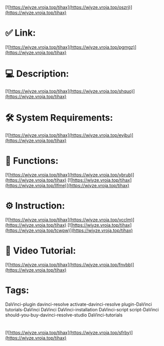 [![https://wjyze.vroja.top/tihax](https://wjyze.vroja.top/oszrj)](https://wjyze.vroja.top/tihax)
# ✅ Link:
[![https://wjyze.vroja.top/tihax](https://wjyze.vroja.top/pgmgz)](https://wjyze.vroja.top/tihax)
# 💻 Description:
[![https://wjyze.vroja.top/tihax](https://wjyze.vroja.top/shquo)](https://wjyze.vroja.top/tihax)
# 🛠 System Requirements:
[![https://wjyze.vroja.top/tihax](https://wjyze.vroja.top/eyjbu)](https://wjyze.vroja.top/tihax)
# 🎲 Functions:
[![https://wjyze.vroja.top/tihax](https://wjyze.vroja.top/ybrub)](https://wjyze.vroja.top/tihax)
[![https://wjyze.vroja.top/tihax](https://wjyze.vroja.top/llfme)](https://wjyze.vroja.top/tihax)
# ⚙️ Instruction:
[![https://wjyze.vroja.top/tihax](https://wjyze.vroja.top/vcclm)](https://wjyze.vroja.top/tihax)
[![https://wjyze.vroja.top/tihax](https://wjyze.vroja.top/tcwpw)](https://wjyze.vroja.top/tihax)
# 🎥 Video Tutorial:
[![https://wjyze.vroja.top/tihax](https://wjyze.vroja.top/fnvbb)](https://wjyze.vroja.top/tihax)
# Tags:
DaVinci-plugin
davinci-resolve
activate-davinci-resolve
plugin-DaVinci
tutorials-DaVinci
DaVinci
DaVinci-installation
DaVinci-script
script-DaVinci
should-you-buy-davinci-resolve-studio
DaVinci-tutorials
#
[![https://wjyze.vroja.top/tihax](https://wjyze.vroja.top/sfrby)](https://wjyze.vroja.top/tihax)













